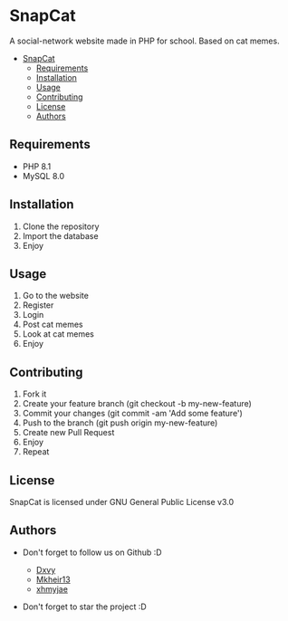 # SnapCat

A social-network website made in PHP for school.
Based on cat memes.

<!-- TOC -->
* [SnapCat](#snapcat)
  * [Requirements](#requirements)
  * [Installation](#installation)
  * [Usage](#usage)
  * [Contributing](#contributing)
  * [License](#license)
  * [Authors](#authors)
<!-- TOC -->
 

## Requirements

* PHP 8.1
* MySQL 8.0

## Installation

1. Clone the repository
2. Import the database
3. Enjoy

## Usage

1. Go to the website
2. Register
3. Login
4. Post cat memes
5. Look at cat memes
6. Enjoy

## Contributing

1. Fork it
2. Create your feature branch (git checkout -b my-new-feature)
3. Commit your changes (git commit -am 'Add some feature')
4. Push to the branch (git push origin my-new-feature)
5. Create new Pull Request
6. Enjoy
7. Repeat


## License

SnapCat is licensed under GNU General Public License v3.0


## Authors

* Don't forget to follow us on Github :D
  * [Dxvy](https://github.com/Dxvy) 
  * [Mkheir13](https://github.com/Mkheir13)
  * [xhmyjae](https://github.com/xhmyjae)
  

* Don't forget to star the project :D
